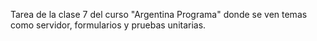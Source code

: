 Tarea de la clase 7 del curso "Argentina Programa" donde se ven temas como servidor, formularios y pruebas unitarias. 
